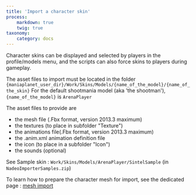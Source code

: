 ```yaml
---
title: 'Import a character skin'
process:
    markdown: true
    twig: true
taxonomy:
    category: docs
---
```


Character skins can be displayed and selected by players in the profile/models menu, and the scripts can also force skins to players during gameplay.

The asset files to import must be located in the folder `{maniaplanet_user_dir}/Work/Skins/Models/{name_of_the_model}/{name_of_the_skin}`
For the default shootmania model (aka 'the shootman'), `{name_of_the_model}` is `ArenaPlayer`

The asset files to provide are

 - the mesh file (.Fbx format, version 2013.3 maximum)
 - the textures (to place in subfolder "Texture")
 - the animations file(.Fbx format, version 2013.3 maximum)
 - the .anim.xml animation definition file
 - the icon (to place in a subfolder "Icon")
 - the sounds (optional)

See Sample skin : `Work/Skins/Models/ArenaPlayer/SintelSample` (in `NadeoImporterSamples.zip`)

To learn how to prepare the character mesh for import, see the dedicated page : [mesh import](../import-a-mesh)